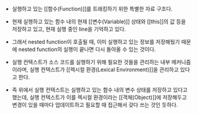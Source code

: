 - 실행하고 있는 [[함수(Function)]]를 트래킹하기 위한 특별한 자료 구조다. 
- 현재 실행하고 있는 함수 내의 현재 [[변수(Variable)]] 상태와 [[this]]의 값 등을 저장하고 있고, 현재 실행 중인 line을 기억하고 있다. 
- 그래서 nested function이 호출될 때, 이미 실행하고 있는 정보를 저장해뒀기 때문에 nested function의 실행이 끝나면 다시 돌아올 수 있는 것이다.

- 실행 컨텍스트가 소스 코드를 실행하기 위해 필요한 것들을 관리하는 내부 메커니즘이라며, 실행 컨텍스트가 [[렉시컬 환경(Lexical Environment)]]을 관리하고 있다고 한다. 

- 즉 위에서 실행 컨텍스트는 실행하고 있는 함수 내의 변수 상태를 저장하고 있다고 했는데, 실행 컨텍스트가 이를 렉시컬 환경이라는 [[객체(Object)]]에 저장해두고 변경이 있을 때마다 업데이트하고 필요할 때 접근해서 갖다 쓰는 것인 듯하다.